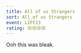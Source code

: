 ```yaml
---
title: All of us Strangers
sort: All of us Strangers
event: LIFF23
rating: 😢😢😢😢
---
```

Ooh this was bleak. 
